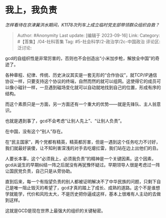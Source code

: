 # 我上，我负责
*怎样看待在京津冀洪水期间，K1178次列车上成立临时党支部带领群众组织自救？*

> Author: #Anonymity
> Last update: [编辑于 2023-09-16]
> Link:
> Category: #【答集】/04-社科答集
> Tag: #5-社会科学/2-政治学/2c-中国政治 
> 评论区:
> 泛讨论:

gcd的自组织性是非常厉害的，否则也不会创造出“小米加步枪，解放全中国”的奇迹了。

各种章程、纪律、传统、历史决议其实是一套无形的“合作协议”，就TCP/IP通信协议一样，只要支持这个协议的终端，自然而然的就可以组网。这使得它的成员可以像小磁针一样，一旦遇到磁场变化就可以自动就地找到自己的位置，形成有序的结构。

而这个素质只是一方面，另一方面还有一个重大的优势——就是先锋队、主人翁意识。

也就是遇到事了，gcd不会考虑“让别人先上”、“让别人负责”。

在中国，没有这个“别人”存在。

在“民主国家”，两个党都有精英，精英都厉害，但是一遇到这个任务吃力不讨好，我们就最好装傻，让不知利害深浅的对手去吃瘪扛雷，我们站在边上出他们的丑。

人要长本事，这个“必须我上，必须我负责”的精神是一个关键因素。这个因素，gcd从诞生的早期纠结一阵之后就没有再犹豫怀疑过。早期领导人很是考虑过一阵让国民党负责，自己只是从旁协助。

直到后来，每一个有指望负责的别人都被证明解决不了中华民族的问题，只剩下自己是唯一阻止毁灭的希望了，gcd才真的踏上了成长、成熟的道路。这个不是谁想学就能学，代价和风险太大，不是历史把你逼成这样，基本上很难有人主动的去做到这样。

这就是GCD是现在世界上最强大的组织的关键秘密。
